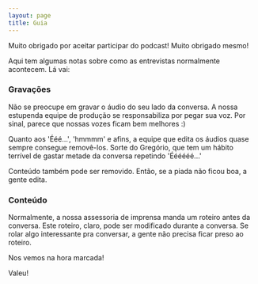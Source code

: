```yaml
---
layout: page
title: Guia
---
```


Muito obrigado por aceitar participar do podcast! Muito obrigado mesmo!

Aqui tem algumas notas sobre como as entrevistas normalmente acontecem. Lá vai:

### Gravações

Não se preocupe em gravar o áudio do seu lado da conversa. A nossa estupenda equipe de produção se responsabiliza por pegar sua voz. Por sinal, parece que nossas vozes ficam bem melhores :)

Quanto aos 'Ééé...', 'hmmmm' e afins, a equipe que edita os áudios quase sempre consegue removê-los. Sorte do Gregório, que tem um hábito terrível de gastar metade da conversa repetindo 'Éééééé...'

Conteúdo também pode ser removido. Então, se a piada não ficou boa, a gente edita.

### Conteúdo

Normalmente, a nossa assessoria de imprensa manda um roteiro antes da conversa. Este roteiro, claro, pode ser modificado durante a conversa. Se rolar algo interessante pra conversar, a gente não precisa ficar preso ao roteiro.

Nos vemos na hora marcada!

Valeu!
